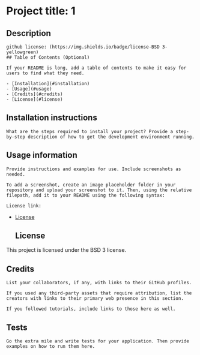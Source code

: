 
  # Project title: 1

  ## Description

    
    github license: (https://img.shields.io/badge/license-BSD 3-yellowgreen) 
    ## Table of Contents (Optional)
  
    If your README is long, add a table of contents to make it easy for users to find what they need.
    
    - [Installation](#installation)
    - [Usage](#usage)
    - [Credits](#credits)
    - [License](#license)

  ## Installation instructions

  
    What are the steps required to install your project? Provide a step-by-step description of how to get the development environment running.
     
  
  ## Usage information
  
    
    Provide instructions and examples for use. Include screenshots as needed.
  
    To add a screenshot, create an image placeholder folder in your repository and upload your screenshot to it. Then, using the relative filepath, add it to your README using the following syntax:

    License link: 
* [License](#license)

    

  ## License
    
This project is licensed under the BSD 3 license.

  ## Credits
    
    List your collaborators, if any, with links to their GitHub profiles.
    
    If you used any third-party assets that require attribution, list the creators with links to their primary web presence in this section.
    
    If you followed tutorials, include links to those here as well.
  
  ## Tests
    
    Go the extra mile and write tests for your application. Then provide examples on how to run them here.

